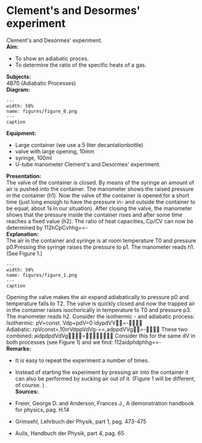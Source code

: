 # Clement's and Desormes' experiment 
 Clement's and Desormes' experiment.   
<b> Aim: </b>  
 
 *  To show an adiabatic proces. 
 *  To determine the ratio of the specific heats of a gas.
   
<b> Subjects: </b>  
 4B70 (Adiabatic Processes)   
<b> Diagram: </b>  
   
```{figure} figures/figure_0.png  
---  
width: 50%  
name: figures/figure_0.png  
---  
caption  
``` 
      
<b> Equipment: </b>  
 
 *  Large container (we use a 5 liter decantationbottle) 
 *  valve with large opening, 10mm 
 *  syringe, 100ml 
 *  U-tube manometer Clement's and Desormes' experiment.
    
<b> Presentation: </b>  
 The valve of the container is closed. By means of the syringe an amount of air is pushed into the container. The manometer shows the raised pressure in the container (h1). Now the valve of the container is opened for a short time (just long enough to have the pressure in- and outside the container to be equal; about 1s in our situation). After closing the valve, the manometer shows that the pressure inside the container rises and after some time reaches a fixed value (h2). The ratio of heat capacities, Cp/CV can now be determined by 112hCpCvhhg==-   
<b> Explanation: </b>  
 The air in the container and syringe is at room temperature T0 and pressure p0.Pressing the syringe raises the pressure to p1. The manometer reads h1. (See Figure 1.)    
```{figure} figures/figure_1.png  
---  
width: 50%  
name: figures/figure_1.png  
---  
caption  
``` 
 Opening the valve makes the air expand adiabatically to pressure p0 and temperature falls to T2. The valve is quickly closed and now the trapped air in the container raises isochorically in temperature to T0 and pressure p3. The manometer reads h2. Consider the isothermic - and adiabatic process: Isothermic: pV=const. Vdp+pdV=0 idypdVV=- Adiabatic:.rpVconst=,10rrVdppVdVg-+=,adppdVVg=- These two combined: aidpdpdVdVg= Consider this for the same dV in both processes (see Figure 1) and we find: 112aidphdphhg==-   
<b> Remarks: </b>  
 
 *  It is easy to repeat the experiment a number of times. 
 *  Instead of starting the experiment by pressing air into the container it can also be performed by sucking air out of it. (Figure 1 will be different, of course.
)  .     
<b> Sources: </b>  
 
 *  Freier, George D. and Anderson, Frances J., A demonstration handbook for physics, pag. H.14 
 *  Grimsehl, Lehrbuch der Physik, part 1, pag. 473-475 
 *  Aulis, Handbuch der Physik, part 4, pag. 65
  